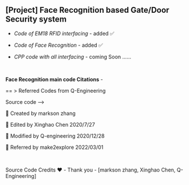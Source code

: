 <h2>  [Project] Face Recognition based Gate/Door Security system </h2>

-  <em> Code of EM18 RFID interfacing </em> - added  ✅  

-  <em> Code of Face Recognition </em> - added  ✅  

-  <em> CPP code with all interfacing </em> - coming Soon ......  

<br>  

**Face Recognition main code Citations** -  
  
== > Referred Codes from Q-Engineering  
  
Source code -->   

📎 Created by markson zhang  
    
📎 Edited by Xinghao Chen 2020/7/27  
   
📎 Modified by Q-engineering 2020/12/28  
    
📎 Referred by make2explore 2022/03/01  

<br>  
  
Source Code Credits ❤️ -  Thank you - [markson zhang, Xinghao Chen, Q-Engineering]  
